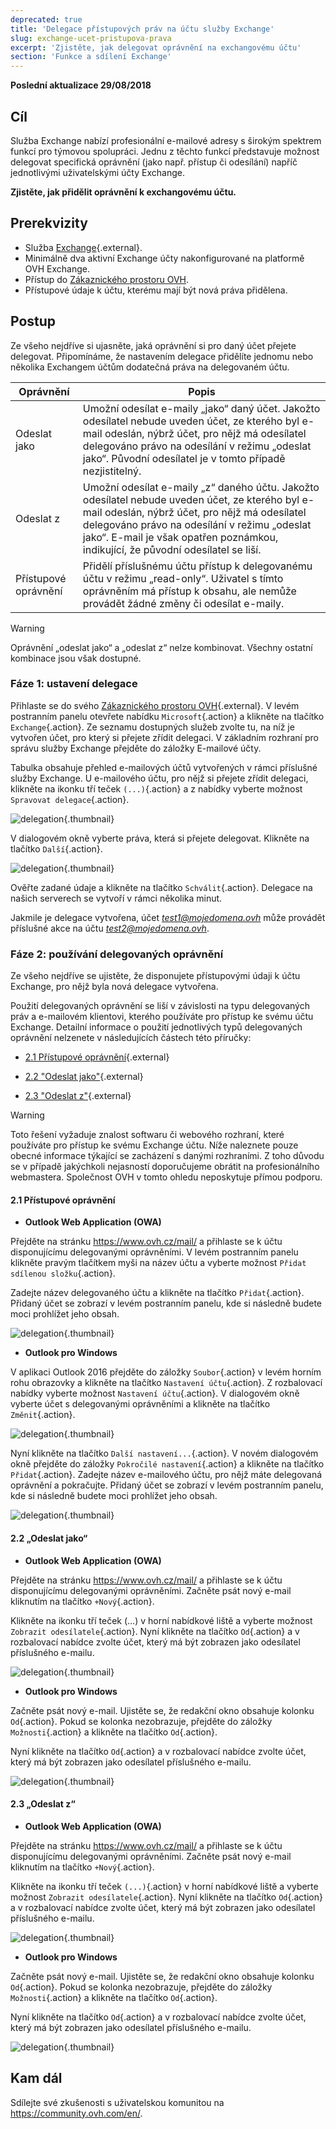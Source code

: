 ```yaml
---
deprecated: true
title: 'Delegace přístupových práv na účtu služby Exchange'
slug: exchange-ucet-pristupova-prava
excerpt: 'Zjistěte, jak delegovat oprávnění na exchangovému účtu'
section: 'Funkce a sdílení Exchange'
---
```


**Poslední aktualizace 29/08/2018**

## Cíl

Služba Exchange nabízí profesionální e-mailové adresy s širokým spektrem funkcí pro týmovou spolupráci. Jednu z těchto funkcí představuje možnost delegovat specifická oprávnění (jako např. přístup či odesílání) napříč jednotlivými uživatelskými účty Exchange.

**Zjistěte, jak přidělit oprávnění k exchangovému účtu.**

## Prerekvizity

- Služba [Exchange](https://www.ovh.cz/emails/){.external}.
- Minimálně dva aktivní Exchange účty nakonfigurované na platformě OVH Exchange.
- Přístup do [Zákaznického prostoru OVH](https://www.ovh.com/auth/?action=gotomanager&from=https://www.ovh.ie/&ovhSubsidiary=ie).
- Přístupové údaje k účtu, kterému mají být nová práva přidělena.

## Postup

Ze všeho nejdříve si ujasněte, jaká oprávnění si pro daný účet přejete delegovat. Připomínáme, že nastavením delegace přidělíte jednomu nebo několika Exchangem účtům dodatečná práva na delegovaném účtu.

|Oprávnění|Popis|
|---|---|
|Odeslat jako|Umožní odesílat e-maily „jako“ daný účet. Jakožto odesílatel nebude uveden účet, ze kterého byl e-mail odeslán, nýbrž účet, pro nějž má odesílatel delegováno právo na odesílání v režimu „odeslat jako“. Původní odesílatel je v tomto případě nezjistitelný.|
|Odeslat z|Umožní odesílat e-maily „z“ daného účtu. Jakožto odesílatel nebude uveden účet, ze kterého byl e-mail odeslán, nýbrž účet, pro nějž má odesílatel delegováno právo na odesílání v režimu „odeslat jako“. E-mail je však opatřen poznámkou, indikující, že původní odesílatel se liší.|
|Přístupové oprávnění|Přidělí příslušnému účtu přístup k delegovanému účtu v režimu „read-only“. Uživatel s tímto oprávněním má přístup k obsahu, ale nemůže provádět žádné změny či odesílat e-maily.|

> [!warning]
>
> Oprávnění „odeslat jako“ a „odeslat z“ nelze kombinovat. Všechny ostatní kombinace jsou však dostupné.
> 

 

### Fáze 1: ustavení delegace

Přihlaste se do svého [Zákaznického prostoru OVH](https://www.ovh.com/auth/?action=gotomanager&from=https://www.ovh.ie/&ovhSubsidiary=ie){.external}. V levém postranním panelu otevřete nabídku `Microsoft`{.action} a klikněte na tlačítko `Exchange`{.action}. Ze seznamu dostupných služeb zvolte tu, na níž je vytvořen účet, pro který si přejete zřídit delegaci. V základním rozhraní pro správu služby Exchange přejděte do záložky E-mailové účty.

Tabulka obsahuje přehled e-mailových účtů vytvořených v rámci příslušné služby Exchange. U e-mailového účtu, pro nějž si přejete zřídit delegaci, klikněte na ikonku tří teček `(...)`{.action} a z nabídky vyberte možnost `Spravovat delegace`{.action}.

![delegation](images/delegation-step1.png){.thumbnail}

V dialogovém okně vyberte práva, která si přejete delegovat. Klikněte na tlačítko `Další`{.action}.

![delegation](images/delegation-step2.png){.thumbnail}

Ověřte zadané údaje a klikněte na tlačítko `Schválit`{.action}. Delegace na našich serverech se vytvoří v rámci několika minut.

Jakmile je delegace vytvořena, účet *test1@mojedomena.ovh* může provádět příslušné akce na účtu *test2@mojedomena.ovh*.

### Fáze 2: používání delegovaných oprávnění

Ze všeho nejdříve se ujistěte, že disponujete přístupovými údaji k účtu Exchange, pro nějž byla nová delegace vytvořena.

Použití delegovaných oprávnění se liší v závislosti na typu delegovaných práv a e-mailovém klientovi, kterého používáte pro přístup ke svému účtu Exchange. Detailní informace o použití jednotlivých typů delegovaných oprávnění nelzenete v následujících částech této příručky:

- [2.1 Přístupové oprávnění](https://docs.ovh.com/cz/cs/microsoft-collaborative-solutions/exchange-ucet-pristupova-prava/#21-pristupove-opravneni){.external}

- [2.2 "Odeslat jako"](https://docs.ovh.com/cz/cs/microsoft-collaborative-solutions/exchange-ucet-pristupova-prava/#22-odeslat-jako){.external}

- [2.3 "Odeslat z"](https://docs.ovh.com/cz/cs/microsoft-collaborative-solutions/exchange-ucet-pristupova-prava/#23-odeslat-z){.external}

> [!warning]
>
> Toto řešení vyžaduje znalost softwaru či webového rozhraní, které používáte pro přístup ke svému Exchange účtu. Níže naleznete pouze obecné informace týkající se zacházení s danými rozhraními. Z toho důvodu se v případě jakýchkoli nejasností doporučujeme obrátit na profesionálního webmastera. Společnost OVH v tomto ohledu neposkytuje přímou podporu.
>

#### 2.1 Přístupové oprávnění

- **Outlook Web Application (OWA)**

Přejděte na stránku <https://www.ovh.cz/mail/> a přihlaste se k účtu disponujícímu delegovanými oprávněními. V levém postranním panelu klikněte pravým tlačítkem myši na název účtu a vyberte možnost `Přidat sdílenou složku`{.action}.

Zadejte název delegovaného účtu a klikněte na tlačítko `Přidat`{.action}. Přidaný účet se zobrazí v levém postranním panelu, kde si následně budete moci prohlížet jeho obsah.

![delegation](images/delegation-step3.png){.thumbnail}

- **Outlook pro Windows**

V aplikaci Outlook 2016 přejděte do záložky `Soubor`{.action} v levém horním rohu obrazovky a klikněte na tlačítko `Nastavení účtu`{.action}. Z rozbalovací nabídky vyberte možnost `Nastavení účtu`{.action}. V dialogovém okně vyberte účet s delegovanými oprávněními a klikněte na tlačítko `Změnit`{.action}. 

![delegation](images/delegation-step4.png){.thumbnail}

Nyní klikněte na tlačítko `Další nastavení...`{.action}. V novém dialogovém okně přejděte do záložky `Pokročilé nastavení`{.action} a klikněte na tlačítko `Přidat`{.action}. Zadejte název e-mailového účtu, pro nějž máte delegovaná oprávnění a pokračujte. Přidaný účet se zobrazí v levém postranním panelu, kde si následně budete moci prohlížet jeho obsah.

![delegation](images/delegation-step5.png){.thumbnail}

#### 2.2 „Odeslat jako“

- **Outlook Web Application (OWA)**

Přejděte na stránku <https://www.ovh.cz/mail/> a přihlaste se k účtu disponujícímu delegovanými oprávněními. Začněte psát nový e-mail kliknutím na tlačítko `+Nový`{.action}.

Klikněte na ikonku tří teček (...) v horní nabídkové liště a vyberte možnost `Zobrazit odesílatele`{.action}. Nyní klikněte na tlačítko `Od`{.action} a v rozbalovací nabídce zvolte účet, který má být zobrazen jako odesílatel příslušného e-mailu.  

 

![delegation](images/delegation-step6.png){.thumbnail}

- **Outlook pro Windows**

Začněte psát nový e-mail. Ujistěte se, že redakční okno obsahuje kolonku `Od`{.action}. Pokud se kolonka nezobrazuje, přejděte do záložky `Možnosti`{.action} a klikněte na tlačítko `Od`{.action}.

Nyní klikněte na tlačítko `Od`{.action} a v rozbalovací nabídce zvolte účet, který má být zobrazen jako odesílatel příslušného e-mailu.  

 

![delegation](images/delegation-step7.png){.thumbnail}

#### 2.3 „Odeslat z“

- **Outlook Web Application (OWA)**

Přejděte na stránku <https://www.ovh.cz/mail/> a přihlaste se k účtu disponujícímu delegovanými oprávněními. Začněte psát nový e-mail kliknutím na tlačítko `+Nový`{.action}.

Klikněte na ikonku tří teček `(...)`{.action} v horní nabídkové liště a vyberte možnost `Zobrazit odesílatele`{.action}. Nyní klikněte na tlačítko `Od`{.action} a v rozbalovací nabídce zvolte účet, který má být zobrazen jako odesílatel příslušného e-mailu.  

 

![delegation](images/delegation-step6.png){.thumbnail}

- **Outlook pro Windows**

Začněte psát nový e-mail. Ujistěte se, že redakční okno obsahuje kolonku `Od`{.action}. Pokud se kolonka nezobrazuje, přejděte do záložky `Možnosti`{.action} a klikněte na tlačítko `Od`{.action}.

Nyní klikněte na tlačítko `Od`{.action} a v rozbalovací nabídce zvolte účet, který má být zobrazen jako odesílatel příslušného e-mailu.  

 

![delegation](images/delegation-step7.png){.thumbnail}

## Kam dál

Sdílejte své zkušenosti s uživatelskou komunitou na <https://community.ovh.com/en/>.